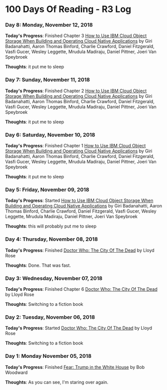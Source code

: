 # 100 Days Of Reading - R3 Log

### Day 8: Monday, November 12, 2018

**Today's Progress**:  Finished Chapter 3 [How to Use IBM Cloud Object Storage When Building and Operating Cloud Native Applications](http://www.redbooks.ibm.com/abstracts/redp5491.html?Open) by Giri Badanahatti, Aaron Thomas Binford, Charlie Crawford, Daniel Fitzgerald, Vasfi Gucer, Wesley Leggette, Mrudula Madiraju, Daniel Pittner, Joeri Van Speybroek

**Thoughts**:  it put me to sleep

### Day 7: Sunday, November 11, 2018

**Today's Progress**:  Finished Chapter 2 [How to Use IBM Cloud Object Storage When Building and Operating Cloud Native Applications](http://www.redbooks.ibm.com/abstracts/redp5491.html?Open) by Giri Badanahatti, Aaron Thomas Binford, Charlie Crawford, Daniel Fitzgerald, Vasfi Gucer, Wesley Leggette, Mrudula Madiraju, Daniel Pittner, Joeri Van Speybroek

**Thoughts**:  it put me to sleep

### Day 6: Saturday, November 10, 2018

**Today's Progress**:  Finished Chapter 1 [How to Use IBM Cloud Object Storage When Building and Operating Cloud Native Applications](http://www.redbooks.ibm.com/abstracts/redp5491.html?Open) by Giri Badanahatti, Aaron Thomas Binford, Charlie Crawford, Daniel Fitzgerald, Vasfi Gucer, Wesley Leggette, Mrudula Madiraju, Daniel Pittner, Joeri Van Speybroek

**Thoughts**:  it put me to sleep

### Day 5: Friday, November 09, 2018

**Today's Progress**:  Started [How to Use IBM Cloud Object Storage When Building and Operating Cloud Native Applications](http://www.redbooks.ibm.com/abstracts/redp5491.html?Open) by Giri Badanahatti, Aaron Thomas Binford, Charlie Crawford, Daniel Fitzgerald, Vasfi Gucer, Wesley Leggette, Mrudula Madiraju, Daniel Pittner, Joeri Van Speybroek

**Thoughts**:  this will probably put me to sleep 

### Day 4: Thursday, November 08, 2018

**Today's Progress**:  Finished [Doctor Who: The City Of The Dead](https://www.amazon.com/City-Dead-Doctor-Who/dp/0563538392) by Lloyd Rose

**Thoughts**:  Done.  That was fast.

### Day 3: Wednesday, November 07, 2018

**Today's Progress**:  Finished Chapter 6 [Doctor Who: The City Of The Dead](https://www.amazon.com/City-Dead-Doctor-Who/dp/0563538392) by Lloyd Rose

**Thoughts**:  Switching to a fiction book

### Day 2: Tuesday, November 06, 2018

**Today's Progress**:  Started [Doctor Who: The City Of The Dead](https://www.amazon.com/City-Dead-Doctor-Who/dp/0563538392) by Lloyd Rose

**Thoughts**:  Switching to a fiction book

### Day 1: Monday November 05, 2018

**Today's Progress**:  Finished [Fear: Trump in the White House](https://www.amazon.com/Fear-Trump-White-Bob-Woodward/dp/1501175513/ref=sr_1_3?ie=UTF8&qid=1541455374&sr=8-3&keywords=fear) by Bob Woodward

**Thoughts**:  As you can see, I'm staring over again.

